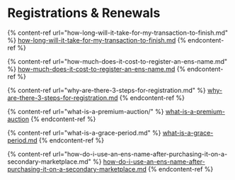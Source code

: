 # Registrations & Renewals

{% content-ref url="how-long-will-it-take-for-my-transaction-to-finish.md" %}
[how-long-will-it-take-for-my-transaction-to-finish.md](how-long-will-it-take-for-my-transaction-to-finish.md)
{% endcontent-ref %}

{% content-ref url="how-much-does-it-cost-to-register-an-ens-name.md" %}
[how-much-does-it-cost-to-register-an-ens-name.md](how-much-does-it-cost-to-register-an-ens-name.md)
{% endcontent-ref %}

{% content-ref url="why-are-there-3-steps-for-registration.md" %}
[why-are-there-3-steps-for-registration.md](why-are-there-3-steps-for-registration.md)
{% endcontent-ref %}

{% content-ref url="what-is-a-premium-auction/" %}
[what-is-a-premium-auction](what-is-a-premium-auction/)
{% endcontent-ref %}

{% content-ref url="what-is-a-grace-period.md" %}
[what-is-a-grace-period.md](what-is-a-grace-period.md)
{% endcontent-ref %}

{% content-ref url="how-do-i-use-an-ens-name-after-purchasing-it-on-a-secondary-marketplace.md" %}
[how-do-i-use-an-ens-name-after-purchasing-it-on-a-secondary-marketplace.md](how-do-i-use-an-ens-name-after-purchasing-it-on-a-secondary-marketplace.md)
{% endcontent-ref %}
